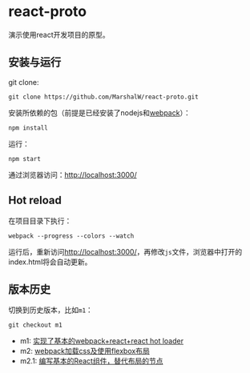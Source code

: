 # react-proto

演示使用react开发项目的原型。

## 安装与运行

git clone:

```
git clone https://github.com/MarshalW/react-proto.git
```

安装所依赖的包（前提是已经安装了nodejs和[webpack](https://webpack.github.io/)）：

```
npm install
```

运行：

```
npm start
```

通过浏览器访问：[http://localhost:3000/](http://localhost:3000/)

## Hot reload

在项目目录下执行：

```
webpack --progress --colors --watch
```

运行后，重新访问[http://localhost:3000/](http://localhost:3000/)，再修改`js`文件，浏览器中打开的index.html将会自动更新。

## 版本历史

切换到历史版本，比如`m1`：

```
git checkout m1
```

* m1: [实现了基本的webpack+react+react hot loader](http://marshal.ohtly.com/2015/09/06/setting-up-webpack-for-react-and-hot-load/)
* m2: [webpack加载css及使用flexbox布局](http://marshal.ohtly.com/2015/09/06/loading-css-with-webpack-and-using-flexbox-layout/)
* m2.1: [编写基本的React组件，替代布局的节点](http://marshal.ohtly.com/2015/09/06/write-basic-react-component/) 

